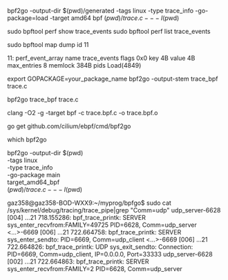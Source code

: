 bpf2go -output-dir $(pwd)/generated -tags linux -type trace_info -go-package=load -target amd64 bpf $(pwd)/trace.c -- -I$(pwd)


sudo bpftool perf show  trace_events
sudo bpftool perf list  trace_events

sudo bpftool map dump id 11




11: perf_event_array  name trace_events  flags 0x0
        key 4B  value 4B  max_entries 8  memlock 384B
        pids Load(4849)


export GOPACKAGE=your_package_name
bpf2go -output-stem trace_bpf trace.c

bpf2go trace_bpf trace.c



clang -O2 -g -target bpf -c trace.bpf.c -o trace.bpf.o

go get github.com/cilium/ebpf/cmd/bpf2go

which bpf2go


bpf2go -output-dir $(pwd) \
  -tags linux \
  -type trace_info \
  -go-package main \
  target_amd64_bpf \
  $(pwd)/trace.c -- -I$(pwd)


gaz358@gaz358-BOD-WXX9:~/myprog/bpfgo$ sudo cat /sys/kernel/debug/tracing/trace_pipe|grep "Comm=udp"
      udp_server-6628    [004] ...21   718.155286: bpf_trace_printk: SERVER sys_enter_recvfrom:FAMILY=49725 PID=6628, Comm=udp_server
           <...>-6669    [006] ...21   722.664758: bpf_trace_printk: SERVER sys_enter_sendto: PID=6669, Comm=udp_client
           <...>-6669    [006] ...21   722.664826: bpf_trace_printk: UDP sys_exit_sendto: Connection: PID=6669, Comm=udp_client, IP=0.0.0.0, Port=33333
      udp_server-6628    [002] ...21   722.664863: bpf_trace_printk: SERVER sys_enter_recvfrom:FAMILY=2 PID=6628, Comm=udp_server


